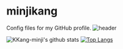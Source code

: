 # minjikang
Config files for my GitHub profile.
![header](https://capsule-render.vercel.app/api?type=slice&color=auto&height=300&section=header&text=MINJI%20KANG&fontSize=90&animation=fadeIn)


![KKang-minji's github stats](https://github-readme-stats.vercel.app/api?username=KKang-minji&show_icons=true)
[![Top Langs](https://github-readme-stats.vercel.app/api/top-langs/?username=KKang-minji&layout=compact)](https://github.com/KKang-minji/github-readme-stats)


